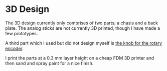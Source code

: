 # 3D Design

The 3D design currently only comprises of two parts; a chasis and a back plate.  The analog sticks are not currently 3D printed, though I have made a few prototypes.

A third part which I used but did not design myself is [the knob for the rotary encoder](https://www.thingiverse.com/thing:646348).

I print the parts at a 0.3 mm layer height on a cheap FDM 3D printer and then sand and spray paint for a nice finish.

